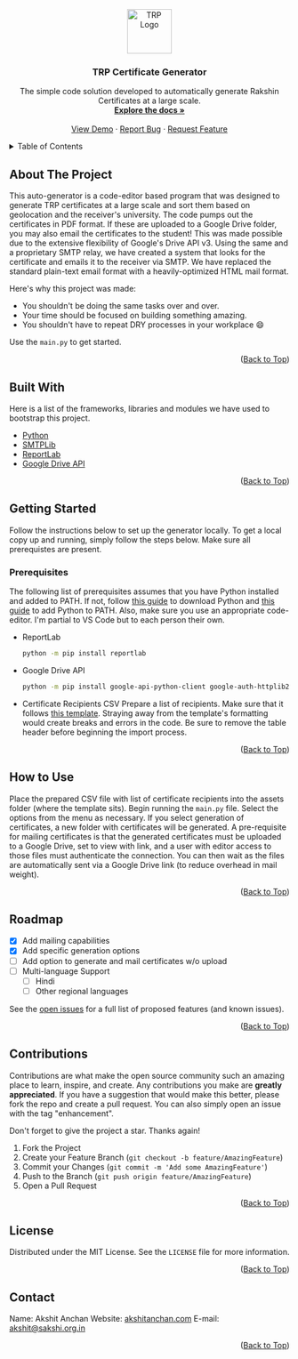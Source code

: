 <div id="top"></div>
<div align="center">
  <a href="https://github.com/sakshiorg/trp-certificate-generator">
    <img src="https://rakshinproject.org/wp-content/uploads/2021/01/Untitled-1.png" alt="TRP Logo" width="80" height="80">
  </a>

  <h3 align="center">TRP Certificate Generator</h3>

  <p align="center">
    The simple code solution developed to automatically generate Rakshin Certificates at a large scale.
    <br>
    <a href="https://github.com/sakshiorg/trp-certificate-generator/blob/master/README.md"><strong>Explore the docs »</strong></a>
    <br>
    <br>
    <a href="https://github.com/sakshiorg/trp-certificate-generator">View Demo</a>
    ·
    <a href="https://github.com/sakshiorg/trp-certificate-generator/issues">Report Bug</a>
    ·
    <a href="https://github.com/sakshiorg/trp-certificate-generator/issues">Request Feature</a>
  </p>
</div>

<details>
  <summary>Table of Contents</summary>
  <ol>
    <li>
      <a href="#about-the-project">About The Project</a>
      <ul>
        <li><a href="#built-with">Built With</a></li>
      </ul>
    </li>
    <li>
      <a href="#getting-started">Getting Started</a>
      <ul>
        <li><a href="#prerequisites">Prerequisites</a></li>
        <li><a href="#how-to-use">How to Use</a></li>
      </ul>
    </li>
    <li><a href="#roadmap">Roadmap</a></li>
    <li><a href="#contributing">Contributions</a></li>
    <li><a href="#license">License</a></li>
    <li><a href="#contact">Contact</a></li>
    <li><a href="#acknowledgments">Acknowledgments</a></li>
  </ol>
</details>

## About The Project

This auto-generator is a code-editor based program that was designed to generate TRP certificates at a large scale and sort them based on geolocation and the receiver's university. The code pumps out the certificates in PDF format. If these are uploaded to a Google Drive folder, you may also email the certificates to the student! This was made possible due to the extensive flexibility of Google's Drive API v3. Using the same and a proprietary SMTP relay, we have created a system that looks for the certificate and emails it to the receiver via SMTP. We have replaced the standard plain-text email format with a heavily-optimized HTML mail format.

Here's why this project was made:
* You shouldn't be doing the same tasks over and over.
* Your time should be focused on building something amazing.
* You shouldn't have to repeat DRY processes in your workplace :smile:

Use the `main.py` to get started.

<p align="right">(<a href="#top">Back to Top</a>)</p>

## Built With

Here is a list of the frameworks, libraries and modules we have used to bootstrap this project.

* [Python](https://www.python.org/)
* [SMTPLib](https://docs.python.org/3/library/smtplib.html)
* [ReportLab](https://pypi.org/project/reportlab/)
* [Google Drive API](https://developers.google.com/drive/api)

<p align="right">(<a href="#top">Back to Top</a>)</p>

## Getting Started

Follow the instructions below to set up the generator locally. To get a local copy up and running, simply follow the steps below. Make sure all prerequistes are present.

### Prerequisites
The following list of prerequisites assumes that you have Python installed and added to PATH. If not, follow [this guide](https://realpython.com/installing-python/) to download Python and [this guide](https://www.geeksforgeeks.org/how-to-add-python-to-windows-path/) to add Python to PATH. Also, make sure you use an appropriate code-editor. I'm partial to VS Code but to each person their own.

* ReportLab

  ```sh
  python -m pip install reportlab
  ```

* Google Drive API

  ```sh
  python -m pip install google-api-python-client google-auth-httplib2 google-auth-oauthlib tabulate requests tqdm
  ```

* Certificate Recipients CSV
  Prepare a list of recipients. Make sure that it follows [this template](). Straying away from the template's formatting would create breaks and errors in the code. Be sure to remove the table header before beginning the import process.
  
<p align="right">(<a href="#top">Back to Top</a>)</p>

## How to Use

Place the prepared CSV file with list of certificate recipients into the assets folder (where the template sits). Begin running the `main.py` file. Select the options from the menu as necessary. If you select generation of certificates, a new folder with certificates will be generated. A pre-requisite for mailing certificates is that the generated certificates must be uploaded to a Google Drive, set to view with link, and a user with editor access to those files must authenticate the connection. You can then wait as the files are automatically sent via a Google Drive link (to reduce overhead in mail weight).

<p align="right">(<a href="#top">Back to Top</a>)</p>

## Roadmap

- [x] Add mailing capabilities
- [x] Add specific generation options
- [ ] Add option to generate and mail certificates w/o upload
- [ ] Multi-language Support
    - [ ] Hindi
    - [ ] Other regional languages

See the [open issues](https://github.com/sakshiorg/trp-certificate-generator/issues) for a full list of proposed features (and known issues).

<p align="right">(<a href="#top">Back to Top</a>)</p>

## Contributions

Contributions are what make the open source community such an amazing place to learn, inspire, and create. Any contributions you make are **greatly appreciated**. If you have a suggestion that would make this better, please fork the repo and create a pull request. You can also simply open an issue with the tag "enhancement".

Don't forget to give the project a star. Thanks again!

1. Fork the Project
2. Create your Feature Branch (`git checkout -b feature/AmazingFeature`)
3. Commit your Changes (`git commit -m 'Add some AmazingFeature'`)
4. Push to the Branch (`git push origin feature/AmazingFeature`)
5. Open a Pull Request

<p align="right">(<a href="#top">Back to Top</a>)</p>

## License

Distributed under the MIT License. See the `LICENSE` file for more information.

<p align="right">(<a href="#top">Back to Top</a>)</p>

## Contact

Name: Akshit Anchan
Website: [akshitanchan.com](https://akshitanchan.com)
E-mail: akshit@sakshi.org.in

<p align="right">(<a href="#top">Back to Top</a>)</p>
